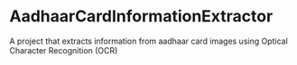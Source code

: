 # AadhaarCardInformationExtractor
A project that extracts information from aadhaar card images using Optical Character Recognition (OCR)
